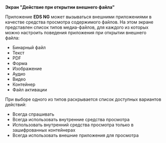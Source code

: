 **Экран "Действие при открытии внешнего файла"**

Приложение **EDS NG** может вызываться внешними приложениями в качестве средства просмотра содержимого файлов.
На этом экране представлен список типов медиа-файлов, для каждого из которых можно настроить поведения приложения при открытии внешнего файла:
-   Бинарный файл
-   Текст
-   PDF
-   Форма
-   Изображение
-   Аудио
-   Видео
-   Контейнер
-   Файл активации

При выборе одного из типов раскрывается список доступных вариантов действий:
-   Всегда спрашивать
-   Всегда использовать внутренние средства просмотра
-   Использовать внутренний средства просмотра только в зашифрованных контейнерах
-   Всегда использовать внешние приложения для просмотра
